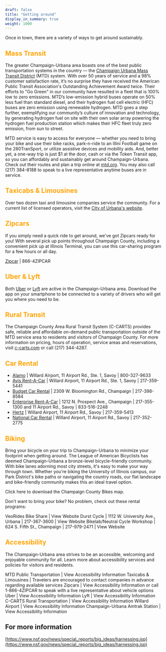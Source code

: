 ```yaml
---
draft: false
title: "Getting around"
display_in_summary: true
weight: 1000
---
```


Once in town, there are a variety of ways to get around sustainably.

## <span style="color:Orange">Mass Transit</span>

The greater Champaign-Urbana area boasts one of the best public transportation systems in the country — the [Champaign Urbana Mass Transit District](https://mtd.org) (MTD) system. With over 50 years of service and a 98% customer satisfaction rate, it’s no surprise they have received the American Public Transit Association's Outstanding Achievement Award twice. Their efforts to "Go Green" in our community have resulted in a fleet that is 100% low to zero emissions. MTD’s low-emission hybrid buses operate on 50% less fuel than standard diesel, and their hydrogen fuel cell electric (HFC) buses are zero emission using renewable hydrogen. MTD goes a step further, exemplifying our community’s culture of innovation and technology, by generating hydrogen fuel on site with their own solar array powering the hydrogen fuel production station which makes their HFC fleet truly zero emission, from sun to street.

MTD service is easy to access for everyone — whether you need to bring your bike and use their bike racks, park-n-ride to an Illini Football game on the 280TranSport, or utilize assistive devices and mobility aids. And, better yet, a one-way trip is just $1 at the door, cash or via the Token Transit app, so you can affordably and sustainably get around Champaign-Urbana. Check out their routes and plan a trip online at [mtd.org](mtd.org). You may also call (217) 384-8188 to speak to a live representative anytime buses are in service.

## <span style="color:Orange">Taxicabs & Limousines</span>

Over two dozen taxi and limousine companies service the community. For a current list of licensed operators, visit the [City of Urbana's website](https://www.urbanaillinois.us/residents/taxicabs-limousines).

## <span style="color:Orange">Zipcars</span>

If you simply need a quick ride to get around, we've got Zipcars ready for you! With several pick up points throughout Champaign County, including a convenient pick up at Illinois Terminal, you can use this car-sharing program for a few hours or all day.

[Zipcar](http://www.zipcar.com/uillinois) | 866-4ZIPCAR

## <span style="color:Orange">Uber & Lyft</span>

Both [Uber](http://www.uber.com/cities/champaign) or [Lyft](https://www.lyft.com/rider/cities/champaign-il) are active in the Champaign-Urbana area. Download the app on your smartphone to be connected to a variety of drivers who will get you where you need to be.

## <span style="color:Orange">Rural Transit</span>

The Champaign County Area Rural Transit System (C-CARTS) provides safe, reliable and affordable on-demand public transportation outside of the MTD service area to residents and visitors of Champaign County. For more information on pricing, hours of operation, service areas and reservations, visit [c-carts.com](https://c-carts.com) or call (217) 344-4287.

## <span style="color:Orange">Car Rental</span>

* [Alamo](https://www.alamo.com) | Willard Airport, 11 Airport Rd., Ste. 1, Savoy | 800-327-9633
* [Avis Rent-A-Car](https://www.avis.com) | Willard Airport, 11 Airport Rd., Ste. 1, Savoy | 217-359-5441
* [Budget Car Rental](https://www.budget.com) | 2309 W. Bloomington Rd., Champaign | 217-398-8584
* [Enterprise Rent-A-Car](https://www.enterprise.com) | 1212 N. Prospect Ave., Champaign | 217-355-1300 and 11 Airport Rd., Savoy | 833-516-2248
* [Hertz](https://www.hertz.com) | Willard Airport, 11 Airport Rd., Savoy | 217-359-5413
* [National Car Rental](https://www.nationalcar.com) | Willard Airport, 11 Airport Rd., Savoy | 217-352-2775

## <span style="color:Orange">Biking</span>

Bring your bicycle on your trip to Champaign-Urbana to minimize your footprint when getting around. The League of American Bicyclists has deemed Champaign-Urbana a bronze-level bicycle-friendly community. With bike lanes adorning most city streets, it's easy to make your way through town. Whether you're biking the University of Illinois campus, our Park District's bike paths or navigating the country roads, our flat landscape and bike-friendly community makes this an ideal travel option. 

Click here to download the Champaign County Bikes map.

Don't want to bring your bike? No problem, check out these rental programs:

VeoRides Bike Share | View Website
Durst Cycle | 1112 W. University Ave., Urbana | 217-367-3600 | View Website
Bikelab/Neutral Cycle Workshop | 624 S. Fifth St., Champaign | 217-979-2471 | View Website

## <span style="color:Orange">Accessibility</span>

The Champaign-Urbana area strives to be an accessible, welcoming and enjoyable community for all. Learn more about accessibility services and policies for visitors and residents.

MTD Public Transportation | View Accessibility Information
Taxicabs & Limousines | Travelers are encouraged to contact companies in advance regarding available services
Zipcars | View Accessibility Information or call 1-866-4ZIPCAR to speak with a live representative about vehicle options
Uber | View Accessibility Information
Lyft | View Accessibility Information
C-CARTS Rural Transportation | View Accessibility Information
Willard Airport | View Accessibility Information
Champaign-Urbana Amtrak Station | View Accessibility Information

## For more information

[https://www.nsf.gov/news/special_reports/big_ideas/harnessing.jsp](https://www.nsf.gov/news/special_reports/big_ideas/harnessing.jsp)